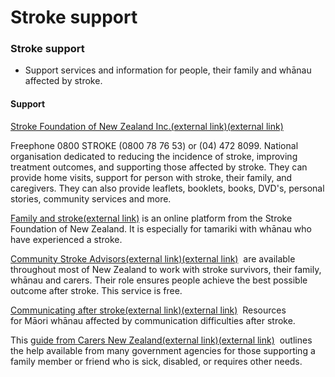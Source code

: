 # Stroke support

### Stroke support

- Support services and information for people, their family and whānau affected by stroke.

#### Support

[Stroke Foundation of New Zealand Inc.(external link)(external link)](http://www.stroke.org.nz/stroke-information 'Open external link')

Freephone 0800 STROKE (0800 78 76 53) or (04) 472 8099. National organisation dedicated to reducing the incidence of stroke, improving treatment outcomes, and supporting those affected by stroke. They can provide home visits, support for person with stroke, their family, and caregivers. They can also provide leaflets, booklets, books, DVD's, personal stories, community services and more.

[Family and stroke(external link)](https://www.familyandstroke.org.nz/ 'Open external link')
is an online platform from the Stroke Foundation of New Zealand. It is especially for tamariki with whānau who have experienced a stroke.

[Community Stroke Advisors(external link)(external link)](http://www.stroke.org.nz/CSA 'Open external link')
 are available throughout most of New Zealand to work with stroke survivors, their family, whānau and carers. Their role ensures people achieve the best possible outcome after stroke. This service is free.

[Communicating after stroke(external link)(external link)](https://stroke.blogs.auckland.ac.nz/ 'Open external link')
 Resources for Māori whānau affected by communication difficulties after stroke.

This [guide from Carers New Zealand(external link)(external link)](https://carers.net.nz/information/a-guide-for-carers/ 'Open external link')
 outlines the help available from many government agencies for those supporting a family member or friend who is sick, disabled, or requires other needs.
